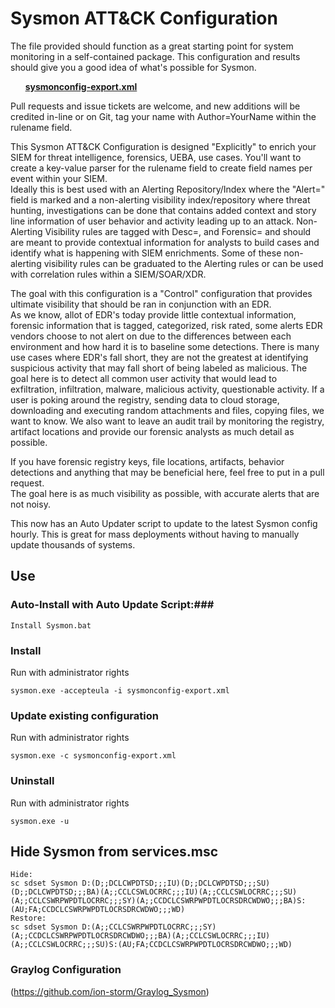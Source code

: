 ﻿# Sysmon ATT&CK Configuration #
The file provided should function as a great starting point for system monitoring in a self-contained package. This configuration and results should give you a good idea of what's possible for Sysmon.

&nbsp;&nbsp;&nbsp;&nbsp;&nbsp;&nbsp;**[sysmonconfig-export.xml](https://github.com/ion-storm/sysmon-config/blob/master/sysmonconfig-export.xml)**

Pull requests and issue tickets are welcome, and new additions will be credited in-line or on Git, tag your name with Author=YourName within the rulename field.

This Sysmon ATT&CK Configuration is designed "Explicitly" to enrich your SIEM for threat intelligence, forensics, UEBA, use cases.  You'll want to create a key-value parser for the
rulename field to create field names per event within your SIEM.  
Ideally this is best used with an Alerting Repository/Index where the "Alert=" field is marked and a non-alerting visibility index/repository where threat hunting, investigations can be done 
that contains added context and story line information of user behavior and activity leading up to an attack.  Non-Alerting Visibility rules are tagged with Desc=, and Forensic= and should
are meant to provide contextual information for analysts to build cases and identify what is happening with SIEM enrichments.  Some of these non-alerting visibility rules can be graduated 
to the Alerting rules or can be used with correlation rules within a SIEM/SOAR/XDR.  

The goal with this configuration is a "Control" configuration that provides ultimate visibility that should be ran in conjunction with an EDR.  
As we know, allot of EDR's today provide little contextual information, forensic information that is tagged, categorized, risk rated, some alerts EDR vendors choose to not alert
on due to the differences between each environment and how hard it is to baseline some detections.  There is many use cases where EDR's fall short, they are not the greatest at 
identifying suspicious activity that may fall short of being labeled as malicious.  The goal here is to detect all common user activity that would lead to exfiltration, infiltration, 
malware, malicious activity, questionable activity.  If a user is poking around the registry, sending data to cloud storage, downloading and executing random attachments and files,
copying files, we want to know.  We also want to leave an audit trail by monitoring the registry, artifact locations and provide our forensic analysts as much detail as possible.

If you have forensic registry keys, file locations, artifacts, behavior detections and anything that may be beneficial here, feel free to put in a pull request.  
The goal here is as much visibility as possible, with accurate alerts that are not noisy.  


This now has an Auto Updater script to update to the latest Sysmon config hourly.  This is great for mass deployments without having to manually update thousands of systems.

## Use ##

### Auto-Install with Auto Update Script:###
~~~~
Install Sysmon.bat
~~~~

### Install ###
Run with administrator rights
~~~~
sysmon.exe -accepteula -i sysmonconfig-export.xml
~~~~

### Update existing configuration ###
Run with administrator rights
~~~~
sysmon.exe -c sysmonconfig-export.xml
~~~~

### Uninstall ###
Run with administrator rights
~~~~
sysmon.exe -u
~~~~

## Hide Sysmon from services.msc ##
~~~~
Hide:
sc sdset Sysmon D:(D;;DCLCWPDTSD;;;IU)(D;;DCLCWPDTSD;;;SU)(D;;DCLCWPDTSD;;;BA)(A;;CCLCSWLOCRRC;;;IU)(A;;CCLCSWLOCRRC;;;SU)(A;;CCLCSWRPWPDTLOCRRC;;;SY)(A;;CCDCLCSWRPWPDTLOCRSDRCWDWO;;;BA)S:(AU;FA;CCDCLCSWRPWPDTLOCRSDRCWDWO;;;WD)
Restore:
sc sdset Sysmon D:(A;;CCLCSWRPWPDTLOCRRC;;;SY)(A;;CCDCLCSWRPWPDTLOCRSDRCWDWO;;;BA)(A;;CCLCSWLOCRRC;;;IU)(A;;CCLCSWLOCRRC;;;SU)S:(AU;FA;CCDCLCSWRPWPDTLOCRSDRCWDWO;;;WD)

~~~~

### Graylog Configuration ###

(https://github.com/ion-storm/Graylog_Sysmon)
